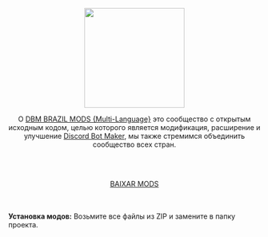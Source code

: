 <p align="center"><img height="200" src="https://user-images.githubusercontent.com/106641300/171318631-110c9c46-0e1e-4eb4-b6d5-a901dd5c18df.png"></p>

<p align="center">O <a href="https://discord.gg/HBc9u9tktd">DBM BRAZIL MODS {Multi-Language}</a> это сообщество с открытым исходным кодом, целью которого является модификация, расширение и улучшение <a href="https://store.steampowered.com/app/682130/Discord_Bot_Maker">Discord Bot Maker</a>, мы также стремимся объединить сообщество всех стран.</p>
<br><br>
<p align="center"><a href="https://github.com/DBM-Mods/Portugues/archive/refs/heads/main.zip">BAIXAR MODS</a></p>
<br><br><b>Установка модов:</b> Возьмите все файлы из ZIP и замените в папку проекта.
